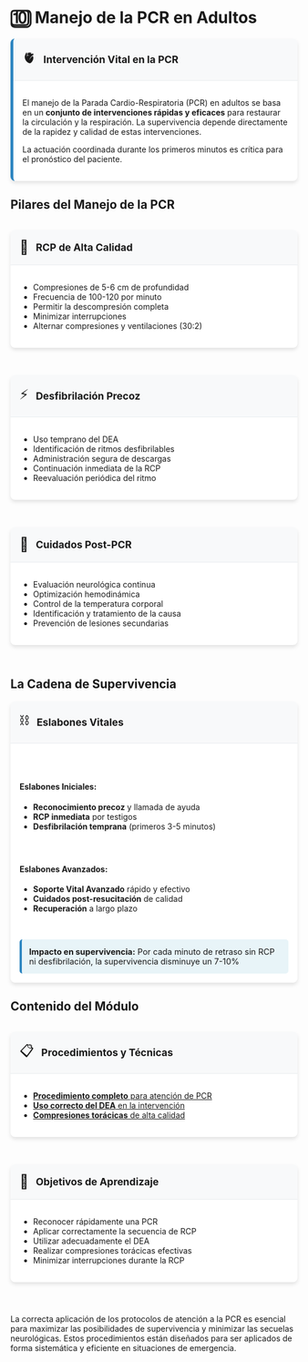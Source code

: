 # 🔟 Manejo de la PCR en Adultos

<div class="custom-card info-card">
  <div class="card-header">
    <div class="header-icon">🫀</div>
    <div class="header-title">Intervención Vital en la PCR</div>
  </div>
  <div class="card-content">
    <p>El manejo de la Parada Cardio-Respiratoria (PCR) en adultos se basa en un <strong>conjunto de intervenciones rápidas y eficaces</strong> para restaurar la circulación y la respiración. La supervivencia depende directamente de la rapidez y calidad de estas intervenciones.</p>
    <p>La actuación coordinada durante los primeros minutos es crítica para el pronóstico del paciente.</p>
  </div>
</div>

## Pilares del Manejo de la PCR

<div class="grid-3">
  <div class="custom-card">
    <div class="card-header">
      <div class="header-icon">👐</div>
      <div class="header-title">RCP de Alta Calidad</div>
    </div>
    <div class="card-content">
      <ul>
        <li>Compresiones de 5-6 cm de profundidad</li>
        <li>Frecuencia de 100-120 por minuto</li>
        <li>Permitir la descompresión completa</li>
        <li>Minimizar interrupciones</li>
        <li>Alternar compresiones y ventilaciones (30:2)</li>
      </ul>
    </div>
  </div>

  <div class="custom-card">
    <div class="card-header">
      <div class="header-icon">⚡</div>
      <div class="header-title">Desfibrilación Precoz</div>
    </div>
    <div class="card-content">
      <ul>
        <li>Uso temprano del DEA</li>
        <li>Identificación de ritmos desfibrilables</li>
        <li>Administración segura de descargas</li>
        <li>Continuación inmediata de la RCP</li>
        <li>Reevaluación periódica del ritmo</li>
      </ul>
    </div>
  </div>

  <div class="custom-card">
    <div class="card-header">
      <div class="header-icon">🧠</div>
      <div class="header-title">Cuidados Post-PCR</div>
    </div>
    <div class="card-content">
      <ul>
        <li>Evaluación neurológica continua</li>
        <li>Optimización hemodinámica</li>
        <li>Control de la temperatura corporal</li>
        <li>Identificación y tratamiento de la causa</li>
        <li>Prevención de lesiones secundarias</li>
      </ul>
    </div>
  </div>
</div>

## La Cadena de Supervivencia

<div class="custom-card">
  <div class="card-header">
    <div class="header-icon">⛓️</div>
    <div class="header-title">Eslabones Vitales</div>
  </div>
  <div class="card-content">
    <div class="grid-2">
      <div>
        <h4>Eslabones Iniciales:</h4>
        <ul>
          <li><strong>Reconocimiento precoz</strong> y llamada de ayuda</li>
          <li><strong>RCP inmediata</strong> por testigos</li>
          <li><strong>Desfibrilación temprana</strong> (primeros 3-5 minutos)</li>
        </ul>
      </div>
      <div>
        <h4>Eslabones Avanzados:</h4>
        <ul>
          <li><strong>Soporte Vital Avanzado</strong> rápido y efectivo</li>
          <li><strong>Cuidados post-resucitación</strong> de calidad</li>
          <li><strong>Recuperación</strong> a largo plazo</li>
        </ul>
      </div>
    </div>
    <div class="tip-box">
      <strong>Impacto en supervivencia:</strong> Por cada minuto de retraso sin RCP ni desfibrilación, la supervivencia disminuye un 7-10%
    </div>
  </div>
</div>

## Contenido del Módulo

<div class="grid-2">
  <div class="custom-card">
    <div class="card-header">
      <div class="header-icon">📋</div>
      <div class="header-title">Procedimientos y Técnicas</div>
    </div>
    <div class="card-content">
      <ul>
        <li><a href="./procedimiento"><strong>Procedimiento completo</strong> para atención de PCR</a></li>
        <li><a href="./uso-dea"><strong>Uso correcto del DEA</strong> en la intervención</a></li>
        <li><a href="./compresiones"><strong>Compresiones torácicas</strong> de alta calidad</a></li>
      </ul>
    </div>
  </div>

  <div class="custom-card">
    <div class="card-header">
      <div class="header-icon">🎯</div>
      <div class="header-title">Objetivos de Aprendizaje</div>
    </div>
    <div class="card-content">
      <ul>
        <li>Reconocer rápidamente una PCR</li>
        <li>Aplicar correctamente la secuencia de RCP</li>
        <li>Utilizar adecuadamente el DEA</li>
        <li>Realizar compresiones torácicas efectivas</li>
        <li>Minimizar interrupciones durante la RCP</li>
      </ul>
    </div>
  </div>
</div>

<div class="custom-container tip">
  <p>La correcta aplicación de los protocolos de atención a la PCR es esencial para maximizar las posibilidades de supervivencia y minimizar las secuelas neurológicas. Estos procedimientos están diseñados para ser aplicados de forma sistemática y eficiente en situaciones de emergencia.</p>
</div>

<style>
.info-card {
  border-left: 5px solid #2e86c1;
}

.important-card {
  border-left: 5px solid #e74c3c;
}

.grid-2 {
  display: grid;
  grid-template-columns: repeat(auto-fit, minmax(300px, 1fr));
  gap: 1.5rem;
  margin: 2rem 0;
}

.grid-3 {
  display: grid;
  grid-template-columns: repeat(auto-fit, minmax(250px, 1fr));
  gap: 1.5rem;
  margin: 2rem 0;
}

.custom-card {
  border-radius: 8px;
  overflow: hidden;
  box-shadow: 0 4px 6px rgba(0,0,0,0.1);
  margin-bottom: 1.5rem;
  background-color: #ffffff;
}

.card-header {
  display: flex;
  align-items: center;
  padding: 1rem;
  background-color: #f8f9fa;
  border-bottom: 1px solid #e9ecef;
}

.header-icon {
  font-size: 1.5rem;
  margin-right: 0.8rem;
}

.header-title {
  font-weight: bold;
  font-size: 1.1rem;
}

.card-content {
  padding: 1rem;
}

.steps-container {
  margin: 2rem 0;
}

.step {
  display: flex;
  margin-bottom: 1.5rem;
  position: relative;
}

.step:not(:last-child):after {
  content: '';
  position: absolute;
  top: 40px;
  left: 20px;
  bottom: -40px;
  width: 2px;
  background-color: #e0e0e0;
}

.step-number {
  width: 40px;
  height: 40px;
  background-color: #2e86c1;
  border-radius: 50%;
  color: white;
  font-weight: bold;
  display: flex;
  align-items: center;
  justify-content: center;
  margin-right: 1rem;
  flex-shrink: 0;
  z-index: 2;
}

.step-content {
  flex: 1;
}

.step-content h3 {
  margin-top: 0;
  color: #2e86c1;
}

.tip-box, .warning-box {
  padding: 0.8rem;
  border-radius: 5px;
  margin-top: 1rem;
  font-size: 0.9rem;
}

.tip-box {
  background-color: #e8f4f8;
  border-left: 4px solid #2e86c1;
}

.warning-box {
  background-color: #fdf2e9;
  border-left: 4px solid #e74c3c;
}

.scenario-container {
  margin: 2rem 0;
}

.scenario {
  margin-bottom: 1.5rem;
  border-radius: 8px;
  overflow: hidden;
  box-shadow: 0 2px 4px rgba(0,0,0,0.1);
}

.scenario-title {
  display: flex;
  align-items: center;
  padding: 1rem;
  background-color: #f8f9fa;
  font-weight: bold;
}

.scenario-title .icon {
  margin-right: 0.8rem;
  font-size: 1.2rem;
}

.scenario-content {
  padding: 1rem;
  background-color: white;
}

.accordion {
  margin-top: 1rem;
  border: 1px solid #e9ecef;
  border-radius: 5px;
  overflow: hidden;
}

.accordion-header {
  padding: 0.8rem;
  background-color: #f8f9fa;
  cursor: pointer;
  font-weight: bold;
  position: relative;
}

.accordion-header:after {
  content: "+";
  position: absolute;
  right: 1rem;
}

.accordion-content {
  padding: 0.8rem;
  display: none;
}

.accordion:hover .accordion-content {
  display: block;
}
</style> 